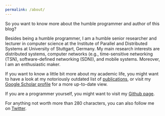 ```yaml
---
permalink: /about/
---
```


So you want to know more about the humble programmer and author of this blog?

Besides being a humble programmer, I am a humble senior researcher and lecturer in computer science at the Institute of Parallel and Distributed Systems at University of Stuttgart, Germany. My main research interests are distributed systems, computer networks (e.g., time-sensitive networking (TSN), software-defined networking (SDN)), and mobile systems. Moreover, I am an enthusiastic maker.

If you want to know a little bit more about my academic life, you might want to have a look at my notoriously outdated list of [publications](/publications/), or visit my [Google Scholar profile](https://scholar.google.com/citations?hl=de&user=H8vnsKQAAAAJ) for a more up-to-date view.

If you are a programmer yourself, you might want to visit my [Github page](https://github.com/duerrfk).

For anything not worth more than 280 characters, you can also follow me on [Twitter](https://twitter.com/FrankDuerr).
